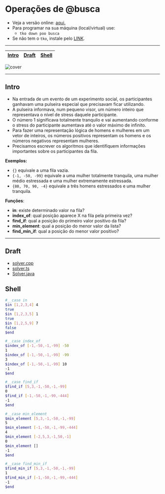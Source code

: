 # Operações de @busca

- Veja a versão online: [aqui.](https://github.com/qxcodepoo/arcade/blob/master/base/busca/Readme.md)
- Para programar na sua máquina (local/virtual) use:
  - `tko down poo busca`
- Se não tem o `tko`, instale pelo [LINK](https://github.com/senapk/tko).

---


<!-- toch -->
[Intro](#intro) | [Draft](#draft) | [Shell](#shell)
-- | -- | --
<!-- toch -->

![cover](https://gist.github.com/assets/4747652/c22c464a-b797-4bd7-b963-4e4f1ee7f96b)

***

## Intro

- Na entrada de um evento de um experimento social, os participantes ganhavam uma pulseira especial que precisavam ficar utilizando.
- A pulseira informava, num pequeno visor, um número inteiro que representava o nível de stress daquele participante.
- O número 1 significava totalmente tranquilo e vai aumentando conforme o stress do participante aumentava até o valor máximo de infinito.
- Para fazer uma representação lógica de homens e mulheres em um vetor de inteiros, os números positivos representam os homens e os números negativos representam mulheres.
- Precisamos escrever os algoritmos que identifiquem informações importantes sobre os participantes da fila.

**Exemplos:**

- `{}` equivale a uma fila vazia.
- `{-1, -50, -99}` equivale a uma mulher totalmente tranquila, uma mulher médio estressada e uma mulher extremamente estressada.
- `{80, 70, 90, -4}` equivale a três homens estressados e uma mulher tranquila.

**Funções**:

- **in**: existe determinado valor na fila?
- **index_of**: qual posição aparece X na fila pela primeira vez?
- **find_if**: qual a posição do primeiro valor positivo da fila?
- **min_element**: qual a posição do menor valor da lista?
- **find_min_if**: qual a posição do menor valor positivo?

***

## Draft

- [solver.cpp](https://github.com/qxcodepoo/arcade/blob/master/base/busca/.cache/draft.cpp)
- [solver.ts](https://github.com/qxcodepoo/arcade/blob/master/base/busca/.cache/draft.ts)
- [Solver.java](https://github.com/qxcodepoo/arcade/blob/master/base/busca/.cache/draft.java)

## Shell

```sh
#__case in
$in [1,2,3,4] 4
true
$in [1,2,3,5] 1
true
$in [1,2,5,9] 7
false
$end
```

```sh
#__case index_of
$index_of [-1,-50,-1,-99] -50
1
$index_of [-1,-50,-1,-99] -99
3
$index_of [-1,-50,-1,-99] 10
-1
$end
```

```sh
#__case find_if
$find_if [5,3,-1,-50,-1,-99]
0
$find_if [-1,-50,-1,-99,-444]
-1
$end
```

```sh
#__case min_element
$min_element [5,3,-1,-50,-1,-99]
5
$min_element [-1,-50,-1,-99,-444]
4
$min_element [-2,5,3,-1,50,-1]
0
$min_element []
-1
$end
```

```sh
#__case find_min_if
$find_min_if [5,3,-1,-50,-1,-99]
1
$find_min_if [-1,-50,-1,-99,-444]
-1
$end
```
